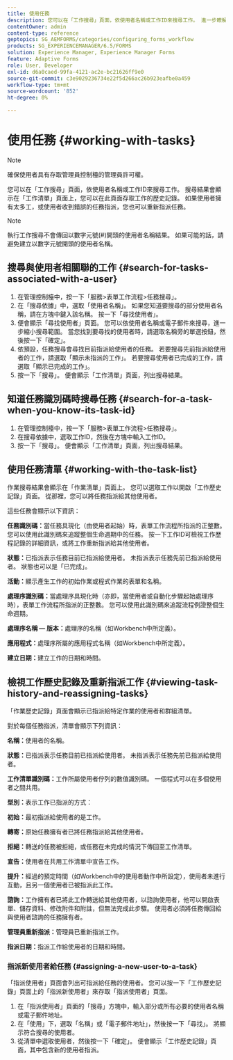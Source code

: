 ```yaml
---
title: 使用任務
description: 您可以在「工作搜尋」頁面，依使用者名稱或工作ID來搜尋工作。 進一步瞭解使用任務。
contentOwner: admin
content-type: reference
geptopics: SG_AEMFORMS/categories/configuring_forms_workflow
products: SG_EXPERIENCEMANAGER/6.5/FORMS
solution: Experience Manager, Experience Manager Forms
feature: Adaptive Forms
role: User, Developer
exl-id: d6a0caed-99fa-4121-ac2e-bc21626ff9e0
source-git-commit: c3e9029236734e22f5d266ac26b923eafbe0a459
workflow-type: tm+mt
source-wordcount: '852'
ht-degree: 0%

---
```


# 使用任務 {#working-with-tasks}

>[!NOTE]
> 
> 確保使用者具有存取管理員控制檯的管理員許可權。

您可以在「工作搜尋」頁面，依使用者名稱或工作ID來搜尋工作。 搜尋結果會顯示在「工作清單」頁面上，您可以在此頁面存取工作的歷史記錄。 如果使用者擁有太多工，或使用者收到錯誤的任務指派，您也可以重新指派任務。

>[!NOTE]
>
>執行工作搜尋不會傳回以數字元號(#)開頭的使用者名稱結果。 如果可能的話，請避免建立以數字元號開頭的使用者名稱。

## 搜尋與使用者相關聯的工作 {#search-for-tasks-associated-with-a-user}

1. 在管理控制檯中，按一下「服務>表單工作流程>任務搜尋」。
1. 在「搜尋依據」中，選取「使用者名稱」。 如果您知道要搜尋的部分使用者名稱，請在方塊中鍵入該名稱。 按一下「尋找使用者」。
1. 便會顯示「尋找使用者」頁面。 您可以依使用者名稱或電子郵件來搜尋，進一步縮小搜尋範圍。 當您找到要尋找的使用者時，請選取名稱旁的單選按鈕，然後按一下「確定」。
1. 依預設，任務搜尋會尋找目前指派給使用者的任務。 若要搜尋先前指派給使用者的工作，請選取「顯示未指派的工作」。 若要搜尋使用者已完成的工作，請選取「顯示已完成的工作」。
1. 按一下「搜尋」。 便會顯示「工作清單」頁面，列出搜尋結果。

## 知道任務識別碼時搜尋任務 {#search-for-a-task-when-you-know-its-task-id}

1. 在管理控制檯中，按一下「服務>表單工作流程>任務搜尋」。
1. 在搜尋依據中，選取工作ID，然後在方塊中輸入工作ID。
1. 按一下「搜尋」。 便會顯示「工作清單」頁面，列出搜尋結果。

## 使用任務清單 {#working-with-the-task-list}

作業搜尋結果會顯示在「作業清單」頁面上。 您可以選取工作以開啟「工作歷史記錄」頁面。 從那裡，您可以將任務指派給其他使用者。

這些任務會顯示以下資訊：

**任務識別碼：**&#x200B;當任務具現化（由使用者起始）時，表單工作流程所指派的正整數。 您可以使用此識別碼來追蹤整個生命週期中的任務。 按一下工作ID可檢視工作歷程記錄的詳細資訊，或將工作重新指派給其他使用者。

**狀態：**&#x200B;已指派表示任務目前已指派給使用者。 未指派表示任務先前已指派給使用者。 狀態也可以是「已完成」。

**活動：**&#x200B;顯示產生工作的初始作業或程式作業的表單和名稱。

**處理序識別碼：**&#x200B;當處理序具現化時（亦即，當使用者或自動化步驟起始處理序時），表單工作流程所指派的正整數。 您可以使用此識別碼來追蹤流程例證整個生命週期。

**處理序名稱 — 版本：**&#x200B;處理序的名稱（如Workbench中所定義）。

**應用程式：**&#x200B;處理序所屬的應用程式名稱（如Workbench中所定義）。

**建立日期：**&#x200B;建立工作的日期和時間。

## 檢視工作歷史記錄及重新指派工作 {#viewing-task-history-and-reassigning-tasks}

「作業歷史記錄」頁面會顯示已指派給特定作業的使用者和群組清單。

對於每個任務指派，清單會顯示下列資訊：

**名稱：**&#x200B;使用者的名稱。

**狀態：**&#x200B;已指派表示任務目前已指派給使用者。 未指派表示任務先前已指派給使用者。

**工作清單識別碼：**&#x200B;工作所屬使用者佇列的數值識別碼。 一個程式可以在多個使用者之間共用。

**型別：**&#x200B;表示工作已指派的方式：

**初始：**&#x200B;最初指派給使用者的是工作。

**轉寄：**&#x200B;原始任務擁有者已將任務指派給其他使用者。

**拒絕：**&#x200B;轉送的任務被拒絕，或任務在未完成的情況下傳回至工作清單。

**宣告：**&#x200B;使用者在共用工作清單中宣告工作。

**提升：**&#x200B;經過的預定時間（如Workbench中的使用者動作中所設定），使用者未進行互動，且另一個使用者已被指派此工作。

**諮詢：**&#x200B;工作擁有者已將此工作轉送給其他使用者，以諮詢使用者，他可以開啟表單、儲存資料、修改附件和附註，但無法完成此步驟。 使用者必須將任務傳回給與使用者諮詢的任務擁有者。

**管理員重新指派：**&#x200B;管理員已重新指派工作。

**指派日期：**&#x200B;指派工作給使用者的日期和時間。

### 指派新使用者給任務 {#assigning-a-new-user-to-a-task}

「指派使用者」頁面會列出可指派給任務的使用者。 您可以按一下「工作歷史記錄」頁面上的「指派新使用者」來存取「指派使用者」頁面。

1. 在「指派使用者」頁面的「搜尋」方塊中，輸入部分或所有必要的使用者名稱或電子郵件地址。
1. 在「使用」下，選取「名稱」或「電子郵件地址」，然後按一下「尋找」。 將顯示符合搜尋的使用者。
1. 從清單中選取使用者，然後按一下「確定」。 便會顯示「工作歷史記錄」頁面，其中包含新的使用者指派。
